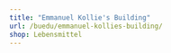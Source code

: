 ```yaml
---
title: "Emmanuel Kollie's Building"
url: /buedu/emmanuel-kollies-building/
shop: Lebensmittel
---
```

